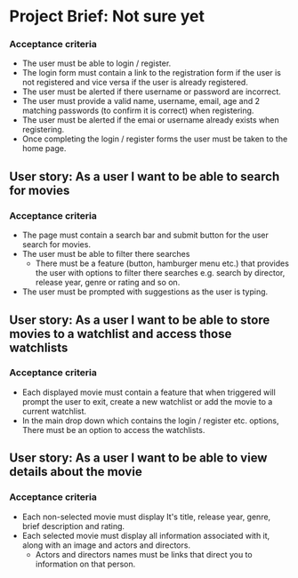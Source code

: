 # Project Brief: Not sure yet

### Acceptance criteria 
- The user must be able to login / register.
- The login form must contain a link to the registration form if the user is not registered and vice versa if the user is already registered.
- The user must be alerted if there username or password are incorrect.
- The user must provide a valid name, username, email, age and 2 matching passwords (to confirm it is correct) when registering.
- The user must be alerted if the emai or username already exists when registering.
- Once completing the login / register forms the user must be taken to the home page.

## User story: As a user I want to be able to search for movies

### Acceptance criteria
- The page must contain a search bar and submit button for the user search for movies.
- The user must be able to filter there searches
  - There must be a feature (button, hamburger menu etc.) that provides the user with options to filter there searches e.g. search by director, release year, genre or rating and so on.
- The user must be prompted with suggestions as the user is typing.

## User story: As a user I want to be able to store movies to a watchlist and access those watchlists

### Acceptance criteria
- Each displayed movie must contain a feature that when triggered will prompt the user to exit, create a new watchlist or add the movie to a current watchlist.
- In the main drop down which contains the login / register etc. options, There must be an option to access the watchlists.

## User story: As a user I want to be able to view details about the movie

### Acceptance criteria
- Each non-selected movie must display It's title, release year, genre, brief description and rating.
- Each selected movie must display all information associated with it, along with an image and actors and directors.
  - Actors and directors names must be links that direct you to information on that person.
